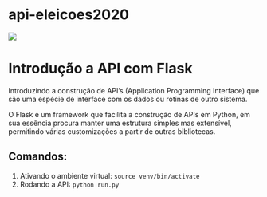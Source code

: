 # api-eleicoes2020

<img src="orgulhe-se.png">

# Introdução a API com Flask

Introduzindo a construção de API’s (Application Programming Interface) 
que são uma espécie de interface com os dados ou rotinas de outro sistema.

O Flask é um framework que facilita a construção de APIs em Python,
em sua essência procura manter uma estrutura simples mas extensível, 
permitindo várias customizações a partir de outras bibliotecas.

## Comandos:

1. Ativando o ambiente virtual: `source venv/bin/activate`
2. Rodando a API: `python run.py`